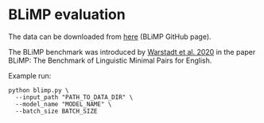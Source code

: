 # BLiMP evaluation

The data can be downloaded from [here](https://github.com/alexwarstadt/blimp) (BLiMP GitHub page).

The BLiMP benchmark was introduced by [Warstadt et al. 2020](https://doi.org/10.1162/tacl_a_00321)
in the paper BLiMP: The Benchmark of Linguistic Minimal Pairs for English.

Example run:
```
python blimp.py \
  --input_path "PATH_TO_DATA_DIR" \
  --model_name "MODEL_NAME" \
  --batch_size BATCH_SIZE
```
